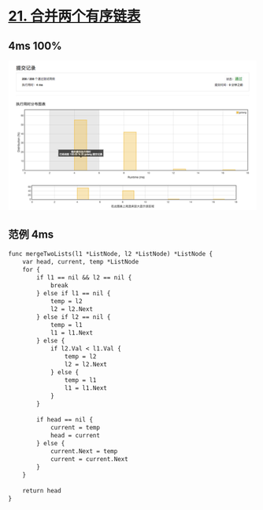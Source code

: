 # [21. 合并两个有序链表](https://leetcode-cn.com/problems/merge-two-sorted-lists/description/)

## 4ms 100%

![merge-two-sorted-lists.png](./merge-two-sorted-lists.png)

## 范例 4ms

```golang
func mergeTwoLists(l1 *ListNode, l2 *ListNode) *ListNode {
    var head, current, temp *ListNode
    for {
        if l1 == nil && l2 == nil {
            break
        } else if l1 == nil {
            temp = l2
            l2 = l2.Next
        } else if l2 == nil {
            temp = l1
            l1 = l1.Next
        } else {
            if l2.Val < l1.Val {
                temp = l2
                l2 = l2.Next
            } else {
                temp = l1
                l1 = l1.Next
            }
        }
        
        if head == nil {
            current = temp
            head = current
        } else {
            current.Next = temp
            current = current.Next
        }
    }
    
    return head
}
```
